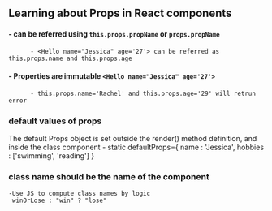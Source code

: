 ## Learning about Props in React components

#### - can be referred using `this.props.propName` or `props.propName`

          - <Hello name="Jessica" age='27'> can be referred as this.props.name and this.props.age

#### - Properties are immutable `<Hello name="Jessica" age='27'>`

          - this.props.name='Rachel' and this.props.age='29' will retrun error

### default values of props

The default Props object is set outside the render() method definition, and inside the class component - static defaultProps={
name : 'Jessica',
hobbies : ['swimming', 'reading']
}

### class name should be the name of the component

    -Use JS to compute class names by logic
     winOrLose : "win" ? "lose"
